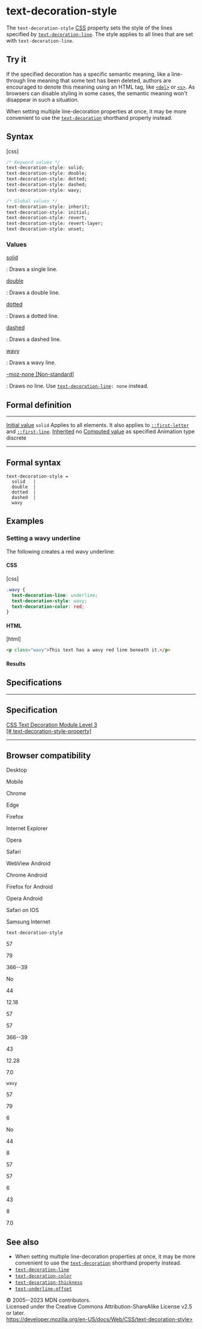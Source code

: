 text-decoration-style
=====================

The `text-decoration-style`
[CSS](https://developer.mozilla.org/en-US/docs/Web/CSS) property sets
the style of the lines specified by
[`text-decoration-line`](text-decoration-line.md). The style applies to all
lines that are set with `text-decoration-line`.

Try it
------

If the specified decoration has a specific semantic meaning, like a
line-through line meaning that some text has been deleted, authors are
encouraged to denote this meaning using an HTML tag, like
[`<del>`](https://developer.mozilla.org/en-US/docs/Web/HTML/Element/del)
or [`<s>`](https://developer.mozilla.org/en-US/docs/Web/HTML/Element/s).
As browsers can disable styling in some cases, the semantic meaning
won\'t disappear in such a situation.

When setting multiple line-decoration properties at once, it may be more
convenient to use the [`text-decoration`](text-decoration.md) shorthand
property instead.

Syntax
------

[css]

```css
/* Keyword values */
text-decoration-style: solid;
text-decoration-style: double;
text-decoration-style: dotted;
text-decoration-style: dashed;
text-decoration-style: wavy;

/* Global values */
text-decoration-style: inherit;
text-decoration-style: initial;
text-decoration-style: revert;
text-decoration-style: revert-layer;
text-decoration-style: unset;
```

### Values

[solid](#solid)

:   Draws a single line.

[double](#double)

:   Draws a double line.

[dotted](#dotted)

:   Draws a dotted line.

[dashed](#dashed)

:   Draws a dashed line.

[wavy](#wavy)

:   Draws a wavy line.

[-moz-none [Non-standard]](#-moz-none_non-standard)

:   Draws no line. Use
    [`text-decoration-line`](text-decoration-line.md)`: none` instead.

Formal definition
-----------------

  ---------------------------------- ---------------------------------------------------------------------------------------------------------
  [Initial value](initial_value.md)     `solid`
  Applies to                         all elements. It also applies to [`::first-letter`](::first-letter) and [`::first-line`](::first-line).
  [Inherited](inheritance.md)           no
  [Computed value](computed_value.md)   as specified
  Animation type                     discrete
  ---------------------------------- ---------------------------------------------------------------------------------------------------------

Formal syntax
-------------

```
text-decoration-style = 
  solid   |
  double  |
  dotted  |
  dashed  |
  wavy    
```

Examples
--------

### Setting a wavy underline

The following creates a red wavy underline:

#### CSS

[css]

```css
.wavy {
  text-decoration-line: underline;
  text-decoration-style: wavy;
  text-decoration-color: red;
}
```

#### HTML

[html]

```html
<p class="wavy">This text has a wavy red line beneath it.</p>
```

#### Results

Specifications
--------------

  -------------------------------------------------------------------------------------------------------------------

Specification
  -------------------------------------------------------------------------------------------------------------------

  [CSS Text Decoration Module Level 3\
  [\#
  text-decoration-style-property]](https://drafts.csswg.org/css-text-decor/#text-decoration-style-property)

  -------------------------------------------------------------------------------------------------------------------

Browser compatibility
---------------------

Desktop

Mobile

Chrome

Edge

Firefox

Internet Explorer

Opera

Safari

WebView Android

Chrome Android

Firefox for Android

Opera Android

Safari on IOS

Samsung Internet

`text-decoration-style`

57

79

366--39

No

44

12.18

57

57

366--39

43

12.28

7.0

`wavy`

57

79

6

No

44

8

57

57

6

43

8

7.0

See also
--------

- When setting multiple line-decoration properties at once, it may be
    more convenient to use the [`text-decoration`](text-decoration.md)
    shorthand property instead.
- [`text-decoration-line`](text-decoration-line.md)
- [`text-decoration-color`](text-decoration-color.md)
- [`text-decoration-thickness`](text-decoration-thickness.md)
- [`text-underline-offset`](text-underline-offset.md)

© 2005--2023 MDN contributors.\
Licensed under the Creative Commons Attribution-ShareAlike License v2.5
or later.\
https://developer.mozilla.org/en-US/docs/Web/CSS/text-decoration-style>
